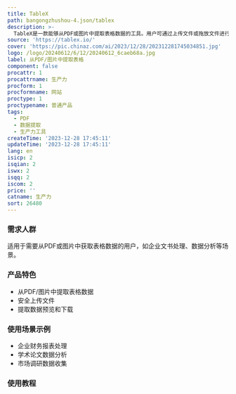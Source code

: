 ```yaml
---
title: TableX
path: bangongzhushou-4.json/tablex
description: >-
  TableX是一款能够从PDF或图片中提取表格数据的工具。用户可通过上传文件或拖放文件进行操作，数据处理过程安全可靠。提取完成后，用户可下载提取的数据并以Excel格式保存。产品定位于提高数据提取效率和准确性的生产力工具。
source: 'https://tablex.io/'
cover: 'https://pic.chinaz.com/ai/2023/12/28/202312281745034851.jpg'
logo: /logo/20240612/6/12/20240612_6caeb68a.jpg
label: 从PDF/图片中提取表格
component: false
procattr: 1
procattrname: 生产力
procform: 1
procformname: 网站
proctype: 1
proctypename: 普通产品
tags:
  - PDF
  - 数据提取
  - 生产力工具
createTime: '2023-12-28 17:45:11'
updateTime: '2023-12-28 17:45:11'
lang: en
isicp: 2
isqian: 2
iswx: 2
isqq: 2
iscom: 2
price: ''
catname: 生产力
sort: 26480
---
```




### 需求人群
适用于需要从PDF或图片中获取表格数据的用户，如企业文书处理、数据分析等场景。

### 产品特色
- 从PDF/图片中提取表格数据
- 安全上传文件
- 提取数据预览和下载

### 使用场景示例
- 企业财务报表处理
- 学术论文数据分析
- 市场调研数据收集

### 使用教程


  
